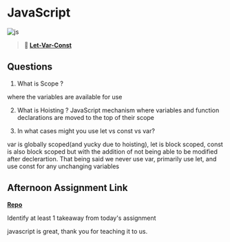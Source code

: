 # JavaScript

![js](https://bcw.blob.core.windows.net/public/img/courses/js.gif)

> **📖 [Let-Var-Const](https://codeworksacademy.com/fs-student-guide/resources/wk2/01-Let-Var-Const)**

## Questions

1. What is Scope ?

where the variables are available for use 

2. What is Hoisting ?
    JavaScript mechanism where variables and function declarations are moved to the top of their scope

3. In what cases might you use let vs const vs var?

var is globally scoped(and yucky due to hoisting), let is block scoped,  const is also block scoped but with the addition of not being able to be modified after declerartion. That being said we never use var, primarily use let, and use const for any unchanging variables 

## Afternoon Assignment Link

**[Repo](https://github.com/AustinDye/<ASSIGNMENT_REPO>)**

Identify at least 1 takeaway from today's assignment

javascript is great, thank you for teaching it to us.
